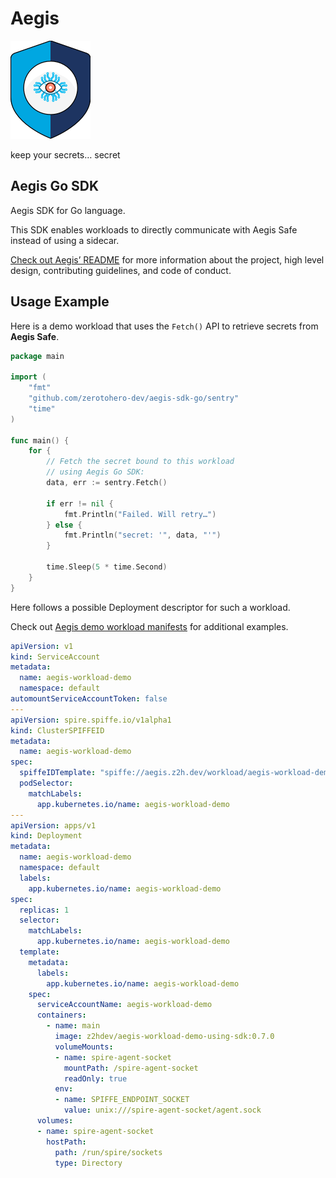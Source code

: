 # Aegis

![Aegis](assets/aegis-icon.png "Aegis")

keep your secrets… secret

## Aegis Go SDK

Aegis SDK for Go language. 

This SDK enables workloads to directly communicate with Aegis Safe instead
of using a sidecar.

[Check out Aegis’ README][aegis-readme] for more information about the project, 
high level design, contributing guidelines, and code of conduct.

[aegis]: https://github.com/zerotohero-dev/aegis "Aegis"
[aegis-readme]: https://github.com/zerotohero-dev/aegis/blob/main/README.md "Aegis README"

## Usage Example

Here is a demo workload that uses the `Fetch()` API to retrieve secrets from 
**Aegis Safe**.

```go
package main

import (
	"fmt"
	"github.com/zerotohero-dev/aegis-sdk-go/sentry"
	"time"
)

func main() {
	for {
		// Fetch the secret bound to this workload
		// using Aegis Go SDK:
		data, err := sentry.Fetch()

		if err != nil {
			fmt.Println("Failed. Will retry…")
		} else {
			fmt.Println("secret: '", data, "'")
		}

		time.Sleep(5 * time.Second)
	}
}
```

Here follows a possible Deployment descriptor for such a workload. 

Check out [Aegis demo workload manifests][demos] for additional examples.

[demos]: https://github.com/zerotohero-dev/aegis/tree/main/install/k8s/demo-workload "Demo Workloads"

```yaml
apiVersion: v1
kind: ServiceAccount
metadata:
  name: aegis-workload-demo
  namespace: default
automountServiceAccountToken: false
---
apiVersion: spire.spiffe.io/v1alpha1
kind: ClusterSPIFFEID
metadata:
  name: aegis-workload-demo
spec:
  spiffeIDTemplate: "spiffe://aegis.z2h.dev/workload/aegis-workload-demo"
  podSelector:
    matchLabels:
      app.kubernetes.io/name: aegis-workload-demo
---
apiVersion: apps/v1
kind: Deployment
metadata:
  name: aegis-workload-demo
  namespace: default
  labels:
    app.kubernetes.io/name: aegis-workload-demo
spec:
  replicas: 1
  selector:
    matchLabels:
      app.kubernetes.io/name: aegis-workload-demo
  template:
    metadata:
      labels:
        app.kubernetes.io/name: aegis-workload-demo
    spec:
      serviceAccountName: aegis-workload-demo
      containers:
        - name: main
          image: z2hdev/aegis-workload-demo-using-sdk:0.7.0
          volumeMounts:
          - name: spire-agent-socket
            mountPath: /spire-agent-socket
            readOnly: true
          env:
          - name: SPIFFE_ENDPOINT_SOCKET
            value: unix:///spire-agent-socket/agent.sock
      volumes:
      - name: spire-agent-socket
        hostPath:
          path: /run/spire/sockets
          type: Directory
 ``` 
